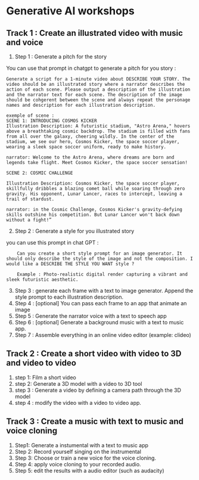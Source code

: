 # Generative AI workshops 

## Track 1 : Create an illustrated video with music and voice

1. Step 1 : Generate a pitch for the story

You can use that prompt in chatgpt to generate a pitch for you story : 

    Generate a script for a 1-minute video about DESCRIBE YOUR STORY. The video should be an illustrated story where a narrator describes the action of each scene. Please output a description of the illustration and the narrator text for each scene. The description of the image should be cohgerent between the scene and always repeat the personage names and description for each illustration description.

    exemple of scene : 
    SCENE 1: INTRODUCING COSMOS KICKER
    Illustration Description: A futuristic stadium, "Astro Arena," hovers above a breathtaking cosmic backdrop. The stadium is filled with fans from all over the galaxy, cheering wildly. In the center of the stadium, we see our hero, Cosmos Kicker, the space soccer player, wearing a sleek space soccer uniform, ready to make history.

    narrator: Welcome to the Astro Arena, where dreams are born and legends take flight. Meet Cosmos Kicker, the space soccer sensation!

    SCENE 2: COSMIC CHALLENGE

    Illustration Description: Cosmos Kicker, the space soccer player, skillfully dribbles a blazing comet ball while soaring through zero gravity. His opponent, Lunar Lancer, races to intercept, leaving a trail of stardust.

    narrator: in the Cosmic Challenge, Cosmos Kicker's gravity-defying skills outshine his competition. But Lunar Lancer won't back down without a fight!”

2. Step 2 : Generate a style for you illustrated story

you can use this prompt in chat GPT :

        Can you create a short style prompt for an image generator. It should only describe the style of the image and not the composition. I would like a DESCRIBE THE STYLE YOU WANT style ?

        Example : Photo-realistic digital render capturing a vibrant and sleek futuristic aesthetic.

3. Step 3 : generate each frame with a text to image generator. Append the style prompt to each illustration description.
4. Step 4 : [optional] You can pass each frame to an app that animate an image
5. Step 5 : Generate the narrator voice with a text to speech app
6. Step 6 : [optional] Generate a background music with a text to music app.
7. Step 7 : Assemble everything in an online video editor (example: clideo)

## Track 2 : Create a short video with video to 3D and video to video 


1. step 1: Film a short video
2. step 2: Generate a 3D model with a video to 3D tool
3. step 3 : Generate a video by defining a camera path through the 3D model
4. step 4 :  modify the video with a video to video app.

## Track 3 : Create a music with text to music and voice cloning

1. Step1: Generate a instumental with a text to music app
2. Step 2: Record yourself singing on the instrumental
3. Step 3: Choose or train a new voice for the voice cloning.
4. Step 4: apply voice cloning to your recorded audio.
5. Step 5: edit the results with a audio editor (such as audacity)